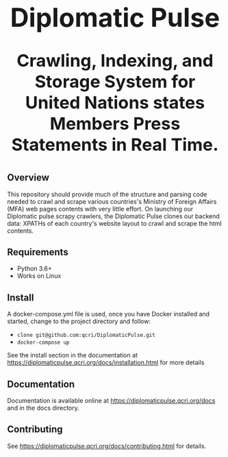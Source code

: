 
<h1  style="font-size:60px;"align="center">
  <b>Diplomatic Pulse</b>
</h1>
<p  style="font-size:40px;"align="center">
  <b>Crawling, Indexing, and Storage System for United Nations states Members Press Statements in Real Time.</b>
</p>


## Overview

This repository should provide much of the structure and parsing code needed to crawl and scrape various countries's Ministry of Foreign Affairs (MFA) web pages
contents with very little effort.
On launching our Diplomatic pulse scrapy crawlers, the Diplomatic Pulse clones our backend data: XPATHs of each country's
website layout to crawl and scrape the html contents. 


## Requirements
- Python 3.6+
- Works on Linux

## Install  
A docker-compose.yml file is used, once you have Docker installed and started, change to the project directory and follow: 
-  `clone git@github.com:qcri/DiplomaticPulse.git`
- `docker-compose up`

See the install section in the documentation at https://diplomaticpulse.qcri.org/docs/installation.html for more details


## Documentation
Documentation is available online at  https://diplomaticpulse.qcri.org/docs and in the docs directory.

## Contributing
See https://diplomaticpulse.qcri.org/docs/contributing.html for details.







    


